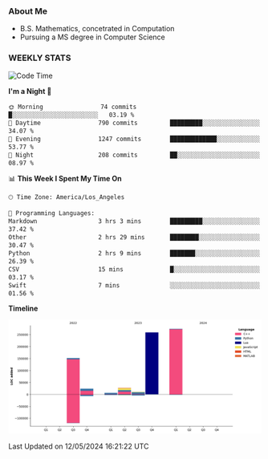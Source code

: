 ### About Me

- B.S. Mathematics, concetrated in Computation
- Pursuing a MS degree in Computer Science


### WEEKLY STATS
<!--START_SECTION:waka-->
![Code Time](http://img.shields.io/badge/Code%20Time-66%20hrs%2038%20mins-blue)

**I'm a Night 🦉** 

```text
🌞 Morning                74 commits          █░░░░░░░░░░░░░░░░░░░░░░░░   03.19 % 
🌆 Daytime                790 commits         █████████░░░░░░░░░░░░░░░░   34.07 % 
🌃 Evening                1247 commits        █████████████░░░░░░░░░░░░   53.77 % 
🌙 Night                  208 commits         ██░░░░░░░░░░░░░░░░░░░░░░░   08.97 % 
```


📊 **This Week I Spent My Time On** 

```text
🕑︎ Time Zone: America/Los_Angeles

💬 Programming Languages: 
Markdown                 3 hrs 3 mins        █████████░░░░░░░░░░░░░░░░   37.42 % 
Other                    2 hrs 29 mins       ████████░░░░░░░░░░░░░░░░░   30.47 % 
Python                   2 hrs 9 mins        ███████░░░░░░░░░░░░░░░░░░   26.39 % 
CSV                      15 mins             █░░░░░░░░░░░░░░░░░░░░░░░░   03.17 % 
Swift                    7 mins              ░░░░░░░░░░░░░░░░░░░░░░░░░   01.56 % 
```

**Timeline**

![Lines of Code chart](https://raw.githubusercontent.com/nickocruzm/nickocruzm/main/assets/bar_graph.png)


 Last Updated on 12/05/2024 16:21:22 UTC
<!--END_SECTION:waka-->
